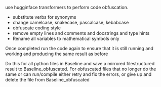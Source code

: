 

use hugginface transformers to perform code obfuscation.
- substitute verbs for synonyms
- change camelcase, snakecase, pascalcase, kebabcase
- obfuscate coding style
- remove empty lines and comments and docstrings and type hints
- Rename all variables to mathematical symbols only

Once completed run the code again to ensure that it is still running and working and producing the same result as before

Do this for all python files in Baseline and save a mirrored filestructured result to Baseline_obfuscated. For obfuscated files that no longer do the same or can run/compile either retry and fix the errors, or give up and delete the file from Baseline_obfuscated